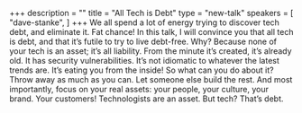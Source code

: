 +++
description = ""
title = "All Tech is Debt"
type = "new-talk"
speakers = [
        "dave-stanke",
]
+++
We all spend a lot of energy trying to discover tech debt, and eliminate it. Fat chance! In this talk, I will convince you that all tech is debt, and that it’s futile to try to live debt-free. Why? Because none of your tech is an asset; it’s all liability. From the minute it’s created, it’s already old. It has security vulnerabilities. It’s not idiomatic to whatever the latest trends are. It’s eating you from the inside! So what can you do about it? Throw away as much as you can. Let someone else build the rest. And most importantly, focus on your real assets: your people, your culture, your brand. Your customers! Technologists are an asset. But tech? That’s debt.
